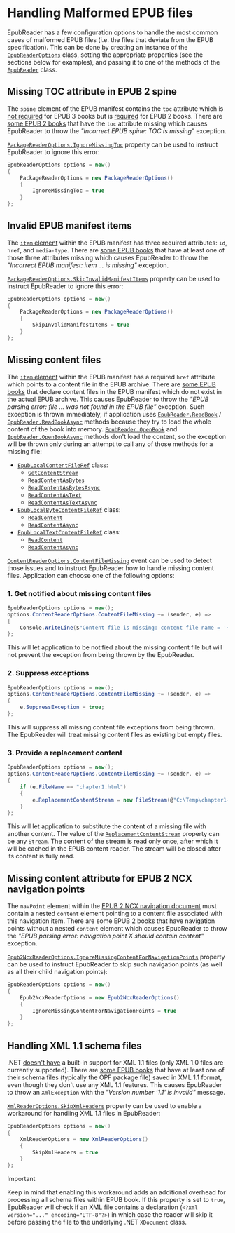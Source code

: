 # Handling Malformed EPUB files

EpubReader has a few configuration options to handle the most common cases of malformed EPUB files (i.e. the files that deviate from the EPUB specification). This can be done by creating an instance of the [`EpubReaderOptions`](xref:VersOne.Epub.Options.EpubReaderOptions) class, setting the appropriate properties (see the sections below for examples), and passing it to one of the methods of the [`EpubReader`](xref:VersOne.Epub.EpubReader) class.

## Missing TOC attribute in EPUB 2 spine

The `spine` element of the EPUB manifest contains the `toc` attribute which is [not required](https://www.w3.org/TR/epub/#sec-pkg-spine) for EPUB 3 books but is [required](https://idpf.org/epub/20/spec/OPF_2.0.1_draft.htm#Section2.4) for EPUB 2 books. There are [some EPUB 2 books](https://github.com/vers-one/EpubReader/issues/41) that have the `toc` attribute missing which causes EpubReader to throw the *"Incorrect EPUB spine: TOC is missing"* exception.

[`PackageReaderOptions.IgnoreMissingToc`](xref:VersOne.Epub.Options.PackageReaderOptions#VersOne_Epub_Options_PackageReaderOptions_IgnoreMissingToc) property can be used to instruct EpubReader to ignore this error:

```csharp
EpubReaderOptions options = new()
{
    PackageReaderOptions = new PackageReaderOptions()
    {
        IgnoreMissingToc = true
    }
};
```

## Invalid EPUB manifest items

The [`item` element](https://www.w3.org/TR/epub/#sec-item-elem) within the EPUB manifest has three required attributes: `id`, `href`, and `media-type`. There are [some EPUB books](https://github.com/vers-one/EpubReader/issues/47) that have at least one of those three attributes missing which causes EpubReader to throw the *"Incorrect EPUB manifest: item ... is missing"* exception.

[`PackageReaderOptions.SkipInvalidManifestItems`](xref:VersOne.Epub.Options.PackageReaderOptions#VersOne_Epub_Options_PackageReaderOptions_SkipInvalidManifestItems) property can be used to instruct EpubReader to ignore this error:

```csharp
EpubReaderOptions options = new()
{
    PackageReaderOptions = new PackageReaderOptions()
    {
        SkipInvalidManifestItems = true
    }
};
```

## Missing content files

The [`item` element](https://www.w3.org/TR/epub/#sec-item-elem) within the EPUB manifest has a required `href` attribute which points to a content file in the EPUB archive. There are [some EPUB books](https://github.com/vers-one/EpubReader/issues/25) that declare content files in the EPUB manifest which do not exist in the actual EPUB archive. This causes EpubReader to throw the *"EPUB parsing error: file ... was not found in the EPUB file"* exception. Such exception is thrown immediately, if application uses [`EpubReader.ReadBook`](xref:VersOne.Epub.EpubReader#VersOne_Epub_EpubReader_ReadBook_System_IO_Stream_VersOne_Epub_Options_EpubReaderOptions_) / [`EpubReader.ReadBookAsync`](xref:VersOne.Epub.EpubReader#VersOne_Epub_EpubReader_ReadBookAsync_System_IO_Stream_VersOne_Epub_Options_EpubReaderOptions_) methods because they try to load the whole content of the book into memory. [`EpubReader.OpenBook`](xref:VersOne.Epub.EpubReader#VersOne_Epub_EpubReader_OpenBook_System_IO_Stream_VersOne_Epub_Options_EpubReaderOptions_) and [`EpubReader.OpenBookAsync`](xref:VersOne.Epub.EpubReader#VersOne_Epub_EpubReader_OpenBookAsync_System_IO_Stream_VersOne_Epub_Options_EpubReaderOptions_) methods don't load the content, so the exception will be thrown only during an attempt to call any of those methods for a missing file:
* [`EpubLocalContentFileRef`](xref:VersOne.Epub.EpubLocalContentFileRef) class:
  * [`GetContentStream`](xref:VersOne.Epub.EpubLocalContentFileRef#VersOne_Epub_EpubLocalContentFileRef_GetContentStream)
  * [`ReadContentAsBytes`](xref:VersOne.Epub.EpubLocalContentFileRef#VersOne_Epub_EpubLocalContentFileRef_ReadContentAsBytes)
  * [`ReadContentAsBytesAsync`](xref:VersOne.Epub.EpubLocalContentFileRef#VersOne_Epub_EpubLocalContentFileRef_ReadContentAsBytesAsync)
  * [`ReadContentAsText`](xref:VersOne.Epub.EpubLocalContentFileRef#VersOne_Epub_EpubLocalContentFileRef_ReadContentAsText)
  * [`ReadContentAsTextAsync`](xref:VersOne.Epub.EpubLocalContentFileRef#VersOne_Epub_EpubLocalContentFileRef_ReadContentAsTextAsync)
* [`EpubLocalByteContentFileRef`](xref:VersOne.Epub.EpubLocalByteContentFileRef) class:
  * [`ReadContent`](xref:VersOne.Epub.EpubLocalByteContentFileRef#VersOne_Epub_EpubLocalByteContentFileRef_ReadContent)
  * [`ReadContentAsync`](xref:VersOne.Epub.EpubLocalByteContentFileRef#VersOne_Epub_EpubLocalByteContentFileRef_ReadContentAsync)
* [`EpubLocalTextContentFileRef`](xref:VersOne.Epub.EpubLocalTextContentFileRef) class:
  * [`ReadContent`](xref:VersOne.Epub.EpubLocalTextContentFileRef#VersOne_Epub_EpubLocalTextContentFileRef_ReadContent)
  * [`ReadContentAsync`](xref:VersOne.Epub.EpubLocalTextContentFileRef#VersOne_Epub_EpubLocalTextContentFileRef_ReadContentAsync)

[`ContentReaderOptions.ContentFileMissing`](xref:VersOne.Epub.Options.ContentReaderOptions#VersOne_Epub_Options_ContentReaderOptions_ContentFileMissing) event can be used to detect those issues and to instruct EpubReader how to handle missing content files. Application can choose one of the following options:

### 1. Get notified about missing content files

```csharp
EpubReaderOptions options = new();
options.ContentReaderOptions.ContentFileMissing += (sender, e) =>
{
    Console.WriteLine($"Content file is missing: content file name = '{e.FileName}', content file path in the EPUB archive = '{e.FilePathInEpubArchive}', content type = {e.ContentType}, MIME type = {e.ContentMimeType}.");
};
```

This will let application to be notified about the missing content file but will not prevent the exception from being thrown by the EpubReader.

### 2. Suppress exceptions

```csharp
EpubReaderOptions options = new();
options.ContentReaderOptions.ContentFileMissing += (sender, e) =>
{
    e.SuppressException = true;
};
```

This will suppress all missing content file exceptions from being thrown. The EpubReader will treat missing content files as existing but empty files.

### 3. Provide a replacement content

```csharp
EpubReaderOptions options = new();
options.ContentReaderOptions.ContentFileMissing += (sender, e) =>
{
    if (e.FileName == "chapter1.html")
    {
        e.ReplacementContentStream = new FileStream(@"C:\Temp\chapter1-replacement.html", FileMode.Open);
    }
};
```

This will let application to substitute the content of a missing file with another content. The value of the [`ReplacementContentStream`](xref:VersOne.Epub.Options.ContentFileMissingEventArgs#VersOne_Epub_Options_ContentFileMissingEventArgs_ReplacementContentStream) property can be any [`Stream`](xref:System.IO.Stream). The content of the stream is read only once, after which it will be cached in the EPUB content reader. The stream will be closed after its content is fully read.

## Missing content attribute for EPUB 2 NCX navigation points

The `navPoint` element within the [EPUB 2 NCX navigation document](https://daisy.org/activities/standards/daisy/daisy-3/z39-86-2005-r2012-specifications-for-the-digital-talking-book/#NCX) must contain a nested `content` element pointing to a content file associated with this navigation item. There are some EPUB 2 books that have navigation points without a nested `content` element which causes EpubReader to throw the *"EPUB parsing error: navigation point X should contain content"* exception.

[`Epub2NcxReaderOptions.IgnoreMissingContentForNavigationPoints`](xref:VersOne.Epub.Options.Epub2NcxReaderOptions#VersOne_Epub_Options_Epub2NcxReaderOptions_IgnoreMissingContentForNavigationPoints) property can be used to instruct EpubReader to skip such navigation points (as well as all their child navigation points):

```csharp
EpubReaderOptions options = new()
{
    Epub2NcxReaderOptions = new Epub2NcxReaderOptions()
    {
        IgnoreMissingContentForNavigationPoints = true
    }
};
```

## Handling XML 1.1 schema files

.NET [doesn't have](https://stackoverflow.com/questions/17231675/does-net-4-5-support-xml-1-1-yet-for-characters-invalid-in-xml-1-0) a built-in support for XML 1.1 files (only XML 1.0 files are currently supported). There are [some EPUB books](https://github.com/vers-one/EpubReader/issues/34) that have at least one of their schema files (typically the OPF package file) saved in XML 1.1 format, even though they don't use any XML 1.1 features. This causes EpubReader to throw an `XmlException` with the *"Version number '1.1' is invalid"* message.

[`XmlReaderOptions.SkipXmlHeaders`](xref:VersOne.Epub.Options.XmlReaderOptions#VersOne_Epub_Options_XmlReaderOptions_SkipXmlHeaders) property can be used to enable a workaround for handling XML 1.1 files in EpubReader:

```csharp
EpubReaderOptions options = new()
{
    XmlReaderOptions = new XmlReaderOptions()
    {
        SkipXmlHeaders = true
    }
};
```

> [!Important]
> Keep in mind that enabling this workaround adds an additional overhead for processing all schema files within EPUB book. If this property is set to `true`, EpubReader will check if an XML file contains a declaration (`<?xml version="..." encoding="UTF-8"?>`) in which case the reader will skip it before passing the file to the underlying .NET `XDocument` class.
